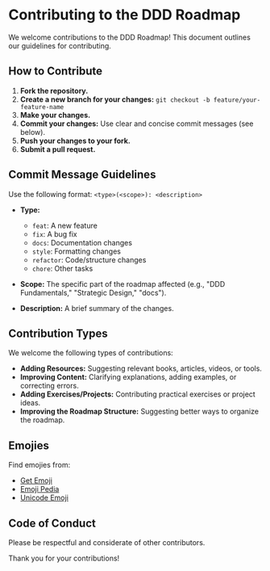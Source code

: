 # Contributing to the DDD Roadmap

We welcome contributions to the DDD Roadmap! This document outlines our guidelines for contributing.

## How to Contribute

1.  **Fork the repository.**
2.  **Create a new branch for your changes:** `git checkout -b feature/your-feature-name`
3.  **Make your changes.**
4.  **Commit your changes:** Use clear and concise commit messages (see below).
5.  **Push your changes to your fork.**
6.  **Submit a pull request.**

## Commit Message Guidelines

Use the following format: `<type>(<scope>): <description>`

*   **Type:**
    *   `feat`: A new feature
    *   `fix`: A bug fix
    *   `docs`: Documentation changes
    *   `style`: Formatting changes
    *   `refactor`: Code/structure changes
    *   `chore`: Other tasks

*   **Scope:** The specific part of the roadmap affected (e.g., "DDD Fundamentals," "Strategic Design," "docs").

*   **Description:** A brief summary of the changes.

## Contribution Types

We welcome the following types of contributions:

*   **Adding Resources:** Suggesting relevant books, articles, videos, or tools.
*   **Improving Content:** Clarifying explanations, adding examples, or correcting errors.
*   **Adding Exercises/Projects:** Contributing practical exercises or project ideas.
*   **Improving the Roadmap Structure:** Suggesting better ways to organize the roadmap.

## Emojies

Find emojies from:
* [Get Emoji](https://getemoji.com/)
* [Emoji Pedia](https://emojipedia.org/)
* [Unicode Emoji](https://unicode.org/emoji/charts/full-emoji-list.html)

## Code of Conduct

Please be respectful and considerate of other contributors.

Thank you for your contributions!